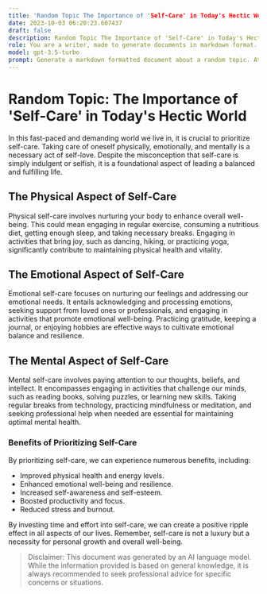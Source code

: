 ```yaml
---
title: 'Random Topic The Importance of 'Self-Care' in Today's Hectic World'
date: 2023-10-03 06:20:23.607437
draft: false
description: Random Topic The Importance of 'Self-Care' in Today's Hectic World
role: You are a writer, made to generate documents in markdown format. It is very important that all of the documents you generate are in valid markdown format.
model: gpt-3.5-turbo
prompt: Generate a markdown formatted document about a random topic. At the bottom, include a disclaimer explaining that the document was generated by you. The first line of the document should be the title. Make sure that the entire document is in proper markdown format, using a mix of various tags to make the document visually appealing.
---
```


# Random Topic: The Importance of 'Self-Care' in Today's Hectic World

In this fast-paced and demanding world we live in, it is crucial to prioritize self-care. Taking care of oneself physically, emotionally, and mentally is a necessary act of self-love. Despite the misconception that self-care is simply indulgent or selfish, it is a foundational aspect of leading a balanced and fulfilling life.

## The Physical Aspect of Self-Care

Physical self-care involves nurturing your body to enhance overall well-being. This could mean engaging in regular exercise, consuming a nutritious diet, getting enough sleep, and taking necessary breaks. Engaging in activities that bring joy, such as dancing, hiking, or practicing yoga, significantly contribute to maintaining physical health and vitality.

## The Emotional Aspect of Self-Care

Emotional self-care focuses on nurturing our feelings and addressing our emotional needs. It entails acknowledging and processing emotions, seeking support from loved ones or professionals, and engaging in activities that promote emotional well-being. Practicing gratitude, keeping a journal, or enjoying hobbies are effective ways to cultivate emotional balance and resilience.

## The Mental Aspect of Self-Care

Mental self-care involves paying attention to our thoughts, beliefs, and intellect. It encompasses engaging in activities that challenge our minds, such as reading books, solving puzzles, or learning new skills. Taking regular breaks from technology, practicing mindfulness or meditation, and seeking professional help when needed are essential for maintaining optimal mental health.

### Benefits of Prioritizing Self-Care

By prioritizing self-care, we can experience numerous benefits, including:

- Improved physical health and energy levels.
- Enhanced emotional well-being and resilience.
- Increased self-awareness and self-esteem.
- Boosted productivity and focus.
- Reduced stress and burnout.

By investing time and effort into self-care, we can create a positive ripple effect in all aspects of our lives. Remember, self-care is not a luxury but a necessity for personal growth and overall well-being.

>Disclaimer: This document was generated by an AI language model. While the information provided is based on general knowledge, it is always recommended to seek professional advice for specific concerns or situations.